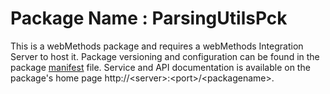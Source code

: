 # Package Name : ParsingUtilsPck
This is a webMethods package and requires a webMethods Integration Server to host it. Package versioning and configuration can be found in the package [manifest](./ParsingUtilsPck/manifest.v3) file. Service and API documentation is available on the package's home page http://&lt;server&gt;:&lt;port&gt;/&lt;packagename>.